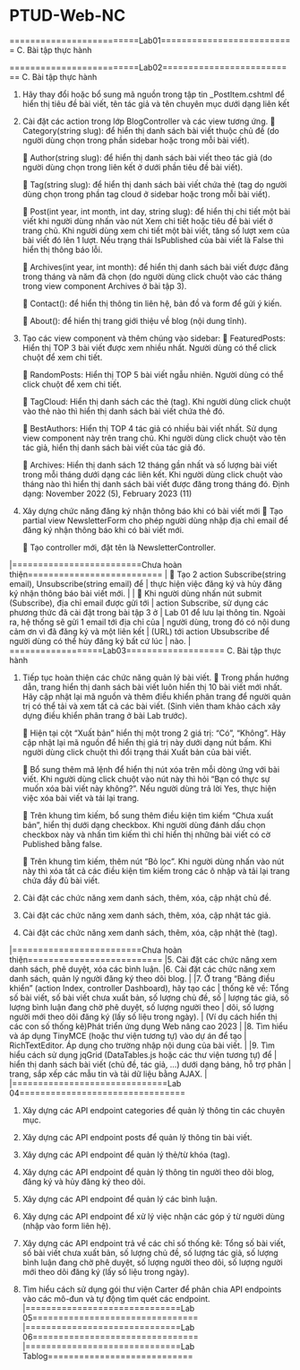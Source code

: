 # PTUD-Web-NC

=========================Lab01==========================
C. Bài tập thực hành

=========================Lab02==========================
C. Bài tập thực hành

1. Hãy thay đổi hoặc bổ sung mã nguồn trong tập tin _PostItem.cshtml để hiển
thị tiêu đề bài viết, tên tác giả và tên chuyên mục dưới dạng liên kết

2. Cài đặt các action trong lớp BlogController và các view tương ứng.
 	 Category(string slug): để hiển thị danh sách bài viết thuộc chủ đề (do
	người dùng chọn trong phần sidebar hoặc trong mỗi bài viết).

	 Author(string slug): để hiển thị danh sách bài viết theo tác giả (do người
	dùng chọn trong liên kết ở dưới phần tiêu đề bài viết).

	 Tag(string slug): để hiển thị danh sách bài viết chứa thẻ (tag do người
	dùng chọn trong phần tag cloud ở sidebar hoặc trong mỗi bài viết).

	 Post(int year, int month, int day, string slug): để hiển thị chi tiết một bài
	viết khi người dùng nhấn vào nút Xem chi tiết hoặc tiêu đề bài viết ở trang
	chủ. Khi người dùng xem chi tiết một bài viết, tăng số lượt xem của bài viết
	đó lên 1 lượt. Nếu trạng thái IsPublished của bài viết là False thì hiển thị
	thông báo lỗi.

	 Archives(int year, int month): để hiển thị danh sách bài viết được đăng
	trong tháng và năm đã chọn (do người dùng click chuột vào các tháng
	trong view component Archives ở bài tập 3).

	 Contact(): để hiển thị thông tin liên hệ, bản đồ và form để gửi ý kiến.

	 About(): để hiển thị trang giới thiệu về blog (nội dung tĩnh).


3. Tạo các view component và thêm chúng vào sidebar:
	 FeaturedPosts: Hiển thị TOP 3 bài viết được xem nhiều nhất. Người dùng
	có thể click chuột để xem chi tiết.

	 RandomPosts: Hiển thị TOP 5 bài viết ngẫu nhiên. Người dùng có thể click
	chuột để xem chi tiết.

	 TagCloud: Hiển thị danh sách các thẻ (tag). Khi người dùng click chuột vào
	thẻ nào thì hiển thị danh sách bài viết chứa thẻ đó.


	 BestAuthors: Hiển thị TOP 4 tác giả có nhiều bài viết nhất. Sử dụng view
	component này trên trang chủ. Khi người dùng click chuột vào tên tác giả,
	hiển thị danh sách bài viết của tác giả đó.

	 Archives: Hiển thị danh sách 12 tháng gần nhất và số lượng bài viết trong
	mỗi tháng dưới dạng các liên kết. Khi người dùng click chuột vào tháng nào
	thì hiển thị danh sách bài viết được đăng trong tháng đó. Định dạng:
	November 2022 (5), February 2023 (11)

4. Xây dựng chức năng đăng ký nhận thông báo khi có bài viết mới
	 Tạo partial view NewsletterForm cho phép người dùng nhập địa chỉ email
	để đăng ký nhận thông báo khi có bài viết mới.

	 Tạo controller mới, đặt tên là NewsletterController.

|=========================Chưa hoàn thiện==========================
|	 Tạo 2 action Subscribe(string email), Unsubscribe(string email) để
|	thực hiện việc đăng ký và hủy đăng ký nhận thông báo bài viết mới.
|
|	 Khi người dùng nhấn nút submit (Subscribe), địa chỉ email được gửi tới
|	action Subscribe, sử dụng các phương thức đã cài đặt trong bài tập 3 ở
|	Lab 01 để lưu lại thông tin. Ngoài ra, hệ thống sẽ gửi 1 email tới địa chỉ của
|	người dùng, trong đó có nội dung cảm ơn vì đã đăng ký và một liên kết
|	(URL) tới action Ubsubscribe để người dùng có thể hủy đăng ký bất cứ lúc
|	nào.
|
==================Lab03===================
C. Bài tập thực hành
1. Tiếp tục hoàn thiện các chức năng quản lý bài viết.
	 Trong phần hướng dẫn, trang hiển thị danh sách bài viết luôn hiển thị 10
	bài viết mới nhất. Hãy cập nhật lại mã nguồn và thêm điều khiển phân
	trang để người quản trị có thể tải và xem tất cả các bài viết. (Sinh viên
	tham khảo cách xây dựng điều khiển phân trang ở bài Lab trước).

	 Hiện tại cột “Xuất bản” hiển thị một trong 2 giá trị: “Có”, “Không”. Hãy cập
	nhật lại mã nguồn để hiển thị giá trị này dưới dạng nút bấm. Khi người
	dùng click chuột thì đổi trạng thái Xuất bản của bài viết.

	 Bổ sung thêm mã lệnh để hiển thị nút xóa trên mỗi dòng ứng với bài viết.
	Khi người dùng click chuột vào nút này thì hỏi “Bạn có thực sự muốn xóa
	bài viết này không?”. Nếu người dùng trả lời Yes, thực hiện việc xóa bài viết
	và tải lại trang.

	 Trên khung tìm kiếm, bổ sung thêm điều kiện tìm kiếm “Chưa xuất bản”,
	hiển thị dưới dạng checkbox. Khi người dùng đánh dấu chọn checkbox này
	và nhấn tìm kiếm thì chỉ hiển thị những bài viết có cờ Published bằng false.

	 Trên khung tìm kiếm, thêm nút “Bỏ lọc”. Khi người dùng nhấn vào nút này
	thì xóa tất cả các điều kiện tìm kiếm trong các ô nhập và tải lại trang chứa
	đầy đủ bài viết.

2. Cài đặt các chức năng xem danh sách, thêm, xóa, cập nhật chủ đề.
3. Cài đặt các chức năng xem danh sách, thêm, xóa, cập nhật tác giả.
4. Cài đặt các chức năng xem danh sách, thêm, xóa, cập nhật thẻ (tag).

|=========================Chưa hoàn thiện==========================
|5. Cài đặt các chức năng xem danh sách, phê duyệt, xóa các bình luận.
|6. Cài đặt các chức năng xem danh sách, quản lý người đăng ký theo dõi blog.
|
|7. Ở trang “Bảng điều khiển” (action Index, controller Dashboard), hãy tạo các
|	thống kê về: Tổng số bài viết, số bài viết chưa xuất bản, số lượng chủ đề, số
|	lượng tác giả, số lượng bình luận đang chờ phê duyệt, số lượng người theo
|	dõi, số lượng người mới theo dõi đăng ký (lấy số liệu trong ngày).
|	(Ví dụ cách hiển thị các con số thống kê)Phát triển ứng dụng Web nâng cao 2023
|
|8. Tìm hiểu và áp dụng TinyMCE (hoặc thư viện tương tự) vào dự án để tạo
|	RichTextEditor. Áp dụng cho trường nhập nội dung của bài viết.
|
|9. Tìm hiểu cách sử dụng jqGrid (DataTables.js hoặc các thư viện tương tự) để
|	hiển thị danh sách bài viết (chủ đề, tác giả, …) dưới dạng bảng, hỗ trợ phân
|	trang, sắp xếp các mẫu tin và tải dữ liệu bằng AJAX.
|
|==============================Lab 04================================

1. Xây dựng các API endpoint categories để quản lý thông tin các chuyên mục.

2. Xây dựng các API endpoint posts để quản lý thông tin bài viết.

3. Xây dựng các API endpoint để quản lý thẻ/từ khóa (tag).

4. Xây dựng các API endpoint để quản lý thông tin người theo dõi blog, đăng ký
và hủy đăng ký theo dõi.

5. Xây dựng các API endpoint để quản lý các bình luận.

6. Xây dựng các API endpoint để xử lý việc nhận các góp ý từ người dùng (nhập
vào form liên hệ).

7. Xây dựng các API endpoint trả về các chỉ số thống kê: Tổng số bài viết, số bài
viết chưa xuất bản, số lượng chủ đề, số lượng tác giả, số lượng bình luận đang
chờ phê duyệt, số lượng người theo dõi, số lượng người mới theo dõi đăng ký
(lấy số liệu trong ngày).

8. Tìm hiểu cách sử dụng gói thư viện Carter để phân chia API endpoints vào các
mô-đun và tự động tìm quét các endpoint.
|==============================Lab 05================================
|==============================Lab 06================================
|==============================Lab Tablog============================
